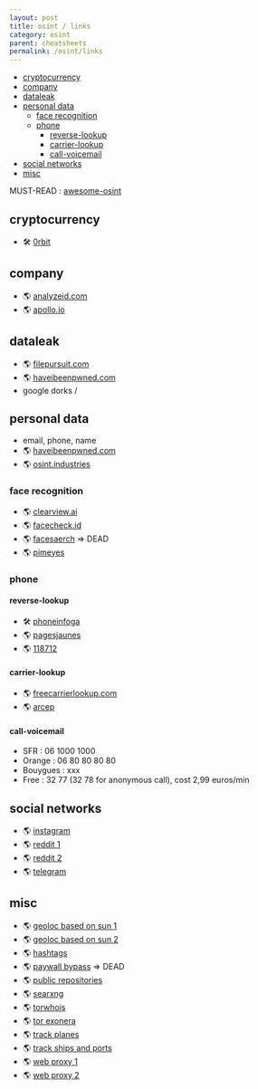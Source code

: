 ```yaml
---
layout: post
title: osint / links
category: osint
parent: cheatsheets
permalink: /osint/links
---
```


<!-- vscode-markdown-toc -->
* [cryptocurrency](#cryptocurrency)
* [company](#company)
* [dataleak](#dataleak)
* [personal data](#personaldata)
	* [face recognition](#facerecognition)
	* [phone](#phone)
		* [reverse-lookup](#reverse-lookup)
		* [carrier-lookup](#carrier-lookup)
		* [call-voicemail](#call-voicemail)
* [social networks](#socialnetworks)
* [misc](#misc)

<!-- vscode-markdown-toc-config
	numbering=false
	autoSave=true
	/vscode-markdown-toc-config -->
<!-- /vscode-markdown-toc -->

MUST-READ : [awesome-osint](https://github.com/jivoi/awesome-osint)

## <a name='cryptocurrency'></a>cryptocurrency
* 🛠️ [0rbit](https://github.com/s0md3v/Orbit)

## <a name='company'></a>company
* 🌎 [analyzeid.com](https://www.analyzeid.com)
* 🌎 [apollo.io](https://www.appollo.io)

## <a name='dataleak'></a>dataleak

* 🌎 [filepursuit.com](https://filepursuit.com)
* 🌎 [haveibeenpwned.com](https://haveibeenpwned.com)
* google dorks / 

## <a name='personaldata'></a>personal data
* email, phone, name
* 🌎 [haveibeenpwned.com](https://haveibeenpwned.com)
* 🌎 [osint.industries](https://osint.industries)

### <a name='facerecognition'></a>face recognition
* 🌎 [clearview.ai](https://clearview.ai)
* 🌎 [facecheck.id](https://facecheck.id)
* 🌎 [facesaerch](https://facesaerch.com) => DEAD
* 🌎 [pimeyes](https://pimeyes.com/en)

### <a name='phone'></a>phone

#### <a name='reverse-lookup'></a>reverse-lookup
* 🛠️ [phoneinfoga](https://github.com/sundowndev/phoneinfoga)
* 🌎 [pagesjaunes](https://www.pagesjaunes.fr/annuaireinverse)
* 🌎 [118712](https://annuaire.118712.fr/annuaire-inverse-gratuit.html)

#### <a name='carrier-lookup'></a>carrier-lookup
* 🌎 [freecarrierlookup.com](https://freecarrierlookup.com)
* 🌎 [arcep](https://arcep.fr)

#### <a name='call-voicemail'></a>call-voicemail
* SFR : 06 1000 1000
* Orange : 06 80 80 80 80
* Bouygues :  xxx
* Free : 32 77 (32 78 for anonymous call), cost 2,99 euros/min

## <a name='socialnetworks'></a>social networks
* 🌎 [instagram](https://storysaver.net)
* 🌎 [reddit 1](https://rdddesk.com)
* 🌎 [reddit 2](https://socialgrep.com)
* 🌎 [telegram](https://lyzem.com)

## <a name='misc'></a>misc 
* 🌎 [geoloc based on sun 1](https://suncalc.org)
* 🌎 [geoloc based on sun 2](https://shademap.app)
* 🌎 [hashtags](https://hashatit.com)
* 🌎 [paywall bypass](https://12ft.io) => DEAD
* 🌎 [public repositories](https://sourcegraph.com)
* 🌎 [searxng](searx.be)
* 🌎 [torwhois](https://torwhois.com)
* 🌎 [tor exonera](https://metrics.torproject.org/exonerator.html)
* 🌎 [track planes](https://radarbox.com)
* 🌎 [track ships and ports](https://fleetmon.com)
* 🌎 [web proxy 1](https://hide.me)
* 🌎 [web proxy 2](https://browserling)
